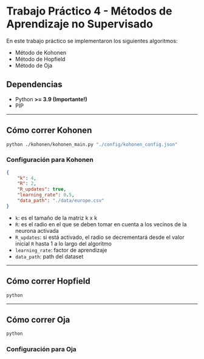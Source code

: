 # Trabajo Práctico 4 - Métodos de Aprendizaje no Supervisado
En este trabajo práctico se implementaron los siguientes algoritmos:
* Método de Kohonen
* Método de Hopfield
* Método de Oja

## Dependencias
* Python **>= 3.9 (Importante!)**
* PIP
--------------
## Cómo correr Kohonen
```bash
python ./kohonen/kohonen_main.py "./config/kohonen_config.json"
```

### Configuración para Kohonen
```json
{
    "k": 4,
    "R": 2,
    "R_updates": true,
    "learning_rate": 0.5,
    "data_path": "./data/europe.csv"
}
```
* `k`: es el tamaño de la matriz k x k
* `R`: es el radio en el que se deben tomar en cuenta a los vecinos de la neurona activada
* `R_updates`: si está activado, el radio se decrementará desde el valor inicial `R` hasta 1 a lo largo del algoritmo
* `learning_rate`: factor de aprendizaje
* `data_path`: path del dataset

--------------
## Cómo correr Hopfield
```bash
python 
```
--------------
## Cómo correr Oja
```bash
python 
```

### Configuración para Oja